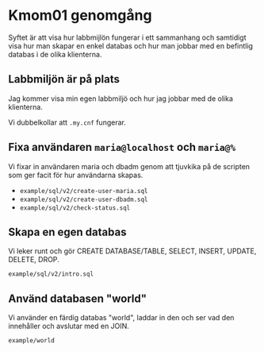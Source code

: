 Kmom01 genomgång
=========================

Syftet är att visa hur labbmijlön fungerar i ett sammanhang och samtidigt visa hur man skapar en enkel databas och hur man jobbar med en befintlig databas i de olika klienterna.



Labbmiljön är på plats
-------------------------

Jag kommer visa min egen labbmiljö och hur jag jobbar med de olika klienterna.

Vi dubbelkollar att `.my.cnf` fungerar.



Fixa användaren `maria@localhost` och `maria@%`
-------------------------

Vi fixar in användaren maria och dbadm genom att tjuvkika på de scripten som ger facit för hur användarna skapas.

* `example/sql/v2/create-user-maria.sql`
* `example/sql/v2/create-user-dbadm.sql`
* `example/sql/v2/check-status.sql`



Skapa en egen databas
-------------------------

Vi leker runt och gör CREATE DATABASE/TABLE, SELECT, INSERT, UPDATE, DELETE, DROP.

`example/sql/v2/intro.sql`

<!-- Kopiera och gör till en övning i database-repot -->



Använd databasen "world"
-------------------------

Vi använder en färdig databas "world", laddar in den och ser vad den innehåller och avslutar med en JOIN.

`example/world`

<!-- Jobba igenom de övningar som finnsi databas-repot och förbättra -->
